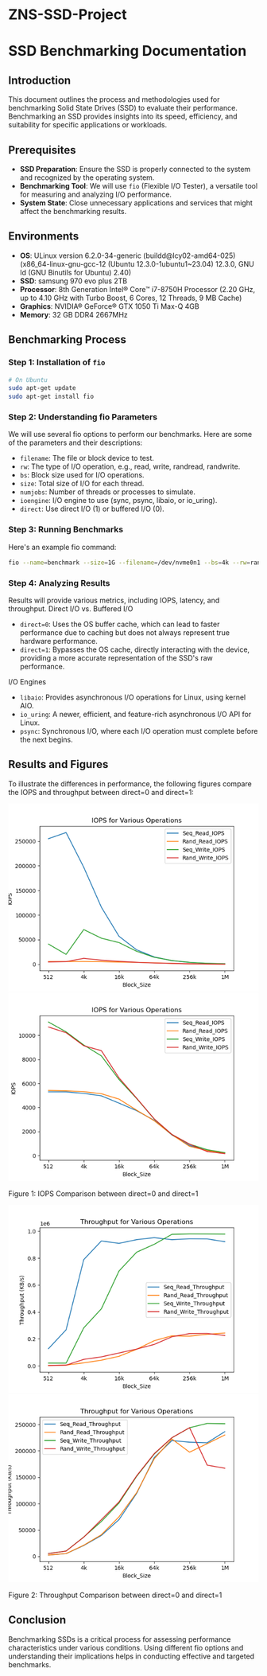 # ZNS-SSD-Project

# SSD Benchmarking Documentation

## Introduction

This document outlines the process and methodologies used for benchmarking Solid State Drives (SSD) to evaluate their performance. Benchmarking an SSD provides insights into its speed, efficiency, and suitability for specific applications or workloads.

## Prerequisites

- **SSD Preparation**: Ensure the SSD is properly connected to the system and recognized by the operating system.
- **Benchmarking Tool**: We will use `fio` (Flexible I/O Tester), a versatile tool for measuring and analyzing I/O performance.
- **System State**: Close unnecessary applications and services that might affect the benchmarking results.

## Environments

- **OS**: ULinux version 6.2.0-34-generic (buildd@lcy02-amd64-025) (x86_64-linux-gnu-gcc-12 (Ubuntu 12.3.0-1ubuntu1~23.04) 12.3.0, GNU ld (GNU Binutils for Ubuntu) 2.40)
- **SSD**: samsung 970 evo plus 2TB
- **Processor**: 8th Generation Intel® Core™ i7-8750H Processor (2.20 GHz, up to 4.10 GHz with Turbo Boost, 6 Cores, 12 Threads, 9 MB Cache)
- **Graphics**: NVIDIA® GeForce® GTX 1050 Ti Max-Q 4GB
- **Memory**: 32 GB DDR4 2667MHz

## Benchmarking Process

### Step 1: Installation of `fio`

```sh
# On Ubuntu
sudo apt-get update
sudo apt-get install fio
```

### Step 2: Understanding fio Parameters

We will use several fio options to perform our benchmarks. Here are some of the parameters and their descriptions:

- `filename`: The file or block device to test.
- `rw`: The type of I/O operation, e.g., read, write, randread, randwrite.
- `bs`: Block size used for I/O operations.
- `size`: Total size of I/O for each thread.
- `numjobs`: Number of threads or processes to simulate.
- `ioengine`: I/O engine to use (sync, psync, libaio, or io_uring).
- `direct`: Use direct I/O (1) or buffered I/O (0).

### Step 3: Running Benchmarks

Here's an example fio command:

```sh
fio --name=benchmark --size=1G --filename=/dev/nvme0n1 --bs=4k --rw=randread --ioengine=libaio --iodepth=32 --direct=1
```

### Step 4: Analyzing Results

Results will provide various metrics, including IOPS, latency, and throughput.
Direct I/O vs. Buffered I/O

- `direct=0`: Uses the OS buffer cache, which can lead to faster performance due to caching but does not always represent true hardware performance.
- `direct=1`: Bypasses the OS cache, directly interacting with the device, providing a more accurate representation of the SSD's raw performance.

I/O Engines

- `libaio`: Provides asynchronous I/O operations for Linux, using kernel AIO.
- `io_uring`: A newer, efficient, and feature-rich asynchronous I/O API for Linux.
- `psync`: Synchronous I/O, where each I/O operation must complete before the next begins.

## Results and Figures

To illustrate the differences in performance, the following figures compare the IOPS and throughput between direct=0 and direct=1:

![](block_size/IOPS_Plot.png)
![](block_size/IOPS_Plot_direct.png)

Figure 1: IOPS Comparison between direct=0 and direct=1

![](block_size/Throughput_Plot.png)
![](block_size/Throughput_Plot_direct.png)

Figure 2: Throughput Comparison between direct=0 and direct=1

## Conclusion

Benchmarking SSDs is a critical process for assessing performance characteristics under various conditions. Using different fio options and understanding their implications helps in conducting effective and targeted benchmarks.
